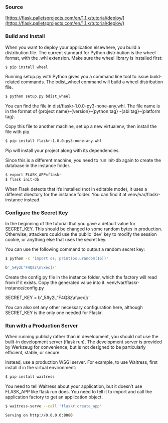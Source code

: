 ### Source

[https://flask.palletsprojects.com/en/1.1.x/tutorial/deploy/](https://flask.palletsprojects.com/en/1.1.x/tutorial/deploy/)


### Build and Install

When you want to deploy your application elsewhere, you build a distribution file. The current standard for Python distribution is the wheel format, with the .whl extension. Make sure the wheel library is installed first:

```bash
$ pip install wheel
```

Running setup.py with Python gives you a command line tool to issue build-related commands. The bdist_wheel command will build a wheel distribution file.

```bash
$ python setup.py bdist_wheel
```

You can find the file in dist/flaskr-1.0.0-py3-none-any.whl. The file name is in the format of {project name}-{version}-{python tag} -{abi tag}-{platform tag}.

Copy this file to another machine, set up a new virtualenv, then install the file with pip.

```bash
$ pip install flaskr-1.0.0-py3-none-any.whl
```

Pip will install your project along with its dependencies.

Since this is a different machine, you need to run init-db again to create the database in the instance folder.

```bash
$ export FLASK_APP=flaskr
$ flask init-db
```

When Flask detects that it’s installed (not in editable mode), it uses a different directory for the instance folder. You can find it at venv/var/flaskr-instance instead.


### Configure the Secret Key

In the beginning of the tutorial that you gave a default value for SECRET_KEY. This should be changed to some random bytes in production. Otherwise, attackers could use the public 'dev' key to modify the session cookie, or anything else that uses the secret key.

You can use the following command to output a random secret key:

```bash
$ python -c 'import os; print(os.urandom(16))'

b'_5#y2L"F4Q8z\n\xec]/'
```

Create the config.py file in the instance folder, which the factory will read from if it exists. Copy the generated value into it.
venv/var/flaskr-instance/config.py

SECRET_KEY = b'_5#y2L"F4Q8z\n\xec]/'

You can also set any other necessary configuration here, although SECRET_KEY is the only one needed for Flaskr.


### Run with a Production Server

When running publicly rather than in development, you should not use the built-in development server (flask run). The development server is provided by Werkzeug for convenience, but is not designed to be particularly efficient, stable, or secure.

Instead, use a production WSGI server. For example, to use Waitress, first install it in the virtual environment:

```bash
$ pip install waitress
```

You need to tell Waitress about your application, but it doesn’t use FLASK_APP like flask run does. You need to tell it to import and call the application factory to get an application object.

```bash
$ waitress-serve --call 'flaskr:create_app'

Serving on http://0.0.0.0:8080
```
